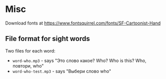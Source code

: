 # Misc

Download fonts at https://www.fontsquirrel.com/fonts/SF-Cartoonist-Hand

## File format for sight words

Two files for each word:

* `word-who.mp3` - says "Это слово какое? Who? Who is this? Who, повтори, who"
* `word-who-test.mp3` - says "Выбери слово who"

